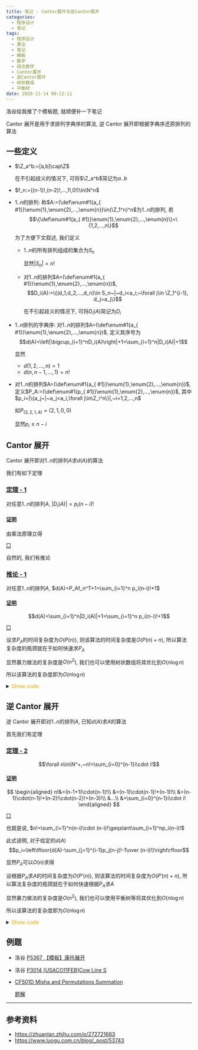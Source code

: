```yaml
---
title: 笔记 - Cantor展开与逆Cantor展开
categories:
  - 程序设计
  - 笔记
tags:
  - 程序设计
  - 算法
  - 笔记
  - 模板
  - 数学
  - 组合数学
  - Cantor展开
  - 逆Cantor展开
  - 树状数组
  - 平衡树
date: 2020-11-14 00:12:11
---
```


洛谷给我推了个模板题, 就顺便补一下笔记

Cantor 展开是用于求排列字典序的算法, 逆 Cantor 展开即根据字典序还原排列的算法

<!-- more -->

## 一些定义

- $\Z_a^b:=[a,b]\cap\Z$

  在不引起歧义的情况下, 可将$\Z_a^b$简记为$a..b$

- $f_n:=((n-1)!,(n-2)!,...,1!,0!)\in\N^n$
- $1..n$的排列: 称$A:=(\def\enum#1{a_{ #1}}\enum{1},\enum{2},...,\enum{n})\in(\Z_1^n)^n$为$1..n$的排列, 若
  $$\{\def\enum#1{a_{ #1}}\enum{1},\enum{2},...,\enum{n}\}=\{1,2,...,n\}$$

  为了方便下文叙述, 我们定义

  - $1..n$的所有排列组成的集合为$S_n$

    显然$|S_n|=n!$

  - 对$1..n$的排列$A=(\def\enum#1{a_{ #1}}\enum{1},\enum{2},...,\enum{n})$,
    $$D_i(A):=\{(d_1,d_2,...,d_n)\in S_n~|~d_i<a_i;~\forall j\in \Z_1^{i-1}, d_j=a_j\}$$

    在不引起歧义的情况下, 可将$D_i(A)$简记为$D_i$

- $1..n$排列的字典序: 对$1..n$的排列$A=(\def\enum#1{a_{ #1}}\enum{1},\enum{2},...,\enum{n})$, 定义其序号为
  $$d(A)=\left|\bigcup_{i=1}^nD_i(A)\right|+1=\sum_{i=1}^n|D_i(A)|+1$$

  显然

  - $d(1,2,...,n)=1$
  - $d(n,n-1,...,1)=n!$

- 对$1..n$的排列$A=(\def\enum#1{a_{ #1}}\enum{1},\enum{2},...,\enum{n})$, 定义$P_A:=(\def\enum#1{p_{ #1}}\enum{1},\enum{2},...,\enum{n})$, 其中$p_i=|\{a_j~|~a_j<a_i,\forall j\in\Z_i^n\}|,~i=1,2,...,n$

  如$P_{(3,2,1,4)}=(2,1,0,0)$

  显然$p_i\leqslant n-i$

## Cantor 展开

Cantor 展开即对$1..n$的排列$A$求$d(A)$的算法

我们有如下定理

### <a href="#end-t-1" id="t-1">定理 - 1</a>

对任意$1..n$的排列$A$, $|D_i(A)|=p_i(n-i)!$

#### <a href="#t-1" id="p-t-1">证明</a>

由乘法原理立得

<a href="#p-t-1" id="end-t-1">$\Box$</a>

自然的, 我们有推论

### <a href="#end-ifr-1" id="ifr-1">推论 - 1</a>

对任意$1..n$的排列$A$, $d(A)=P_Af_n^T+1=\sum_{i=1}^n p_i(n-i)!+1$

#### <a href="#ifr-1" id="p-ifr-1">证明</a>

$$d(A)=\sum_{i=1}^n|D_i(A)|+1=\sum_{i=1}^n p_i(n-i)!+1$$

<a href="#p-ifr-1" id="end-ifr-1">$\Box$</a>

设求$P_A$的时间复杂度为$O(P(n))$, 则该算法的时间复杂度是$O(P(n)+n)$, 所以算法复杂度的瓶颈就在于如何快速求$P_A$

显然暴力做法的复杂度是$O(n^2)$, 我们也可以使用树状数组将其优化到$O(n\log n)$

所以该算法的复杂度即为$O(n\log n)$

<details>
<summary><font color='orange'>Show code</font></summary>

```cpp
/*
* @Author: Tifa
* @LastEditTime: 2020-11-14 15:13:13
* @Description: Cantor expansion, O(nlogn)
*/
namespace Cantor_expansion {
using std::size_t;
const size_t N = 1e6 + 5;
const size_t MOD = ULLONG_MAX;

size_t n, p[N];

template <const std::size_t N = (std::size_t)1e6 + 5, typename T = std::ptrdiff_t>
class BIT {
  private:
    T tree[N];

    std::size_t lowbit(std::ptrdiff_t x) { return x & (-x); }

  public:
    BIT() { memset(tree, 0, sizeof(tree)); }

    void clear() { memset(tree, 0, sizeof(tree)); }

    void modify(std::size_t pos, T val = 1) {
        for (std::size_t i = pos; i < N; i += lowbit(i)) tree[i] += val;
    }
    T query(std::size_t pos) {
        T ret = 0;
        for (std::size_t i = pos; i; i = (std::ptrdiff_t)i - lowbit(i)) ret += tree[i];
        return ret;
    }
};
BIT<N> tr;

size_t frac[N] = {1};
void init(size_t n) {
    tr.clear();
    for (size_t i = 1; i <= n; ++i) frac[i] = i * frac[i - 1] % MOD;
}

size_t main(size_t n, const size_t a[]) {
    init(n);
    size_t ret = 1;
    for (size_t i = n; i; --i) {
        p[i] = tr.query(a[i]);
        tr.modify(a[i]);
    }
    for (size_t i = 1; i <= n; ++i) ret = (ret + p[i] * frac[n - i] % MOD) % MOD;
    return ret;
}
}  // namespace Cantor_expansion
```

</details>

## 逆 Cantor 展开

逆 Cantor 展开即对$1..n$的排列$A$, 已知$d(A)$求$A$的算法

首先我们有定理

### <a href="#end-t-2" id="t-2">定理 - 2</a>

$$\forall n\in\N^+,~n!=\sum_{i=0}^{n-1}i\cdot i!$$

#### <a href="#t-2" id="p-t-2">证明</a>

$$
\begin{aligned}
  n!&=(n-1+1)\cdot(n-1)!\\
  &=(n-1)\cdot(n-1)!+(n-1)!\\
  &=(n-1)\cdot(n-1)!+(n-2)!\cdot(n-2)!+(n-3)!\\
  &...\\
  &=\sum_{i=0}^{n-1}i\cdot i!
\end{aligned}
$$

<a href="#p-t-2" id="end-t-2">$\Box$</a>

也就是说, $n!=\sum_{i=1}^n(n-i)\cdot (n-i)!\geqslant\sum_{i=1}^np_i(n-i)!$

此式说明, 对于给定的$d(A)$
$$p_i=\left\lfloor{d(A)-\sum_{j=1}^{i-1}p_j(n-j)!-1\over (n-i)!}\right\rfloor$$

显然$P_A$可以$O(n)$求得

设根据$P_A$求$A$的时间复杂度为$O(P'(n))$, 则该算法的时间复杂度为$O(P'(n)+n)$, 所以算法复杂度的瓶颈就在于如何快速根据$P_A$求$A$

显然暴力做法的复杂度是$O(n^2)$, 我们也可以使用平衡树等将其优化到$O(n\log n)$

所以该算法的复杂度即为$O(n\log n)$

<details>
<summary><font color='orange'>Show code</font></summary>

```cpp
/*
* @Author: Tifa
* @LastEditTime: 2020-11-14 16:15:29
* @Description: inverse Cantor expansion, O(nlogn)
*/
namespace inverse_Cantor_expansion {
using std::size_t;
const size_t N = 64;

size_t n, p[N];

// based on BIT, need discretization before using
template <const std::size_t N = (std::size_t)1e6 + 5>
class BT {
    std::size_t LOG_N;
    std::size_t tree[N];

    std::size_t lowbit(std::ptrdiff_t x) { return x & (-x); }

    void modify(std::size_t pos, std::size_t val = 1) {
        for (std::size_t i = pos; i < N; i += lowbit(i)) tree[i] += val;
    }
    std::size_t sum(std::size_t pos) {
        std::size_t ret = 0;
        for (std::size_t i = pos; i; i = (std::ptrdiff_t)i - lowbit(i)) ret += tree[i];
        return ret;
    }
    std::size_t query_rk(std::size_t pos) {
        std::size_t idx = 0;
        for (std::size_t i = LOG_N; ~i; --i) {
            idx += 1 << i;
            if (idx >= N || tree[idx] >= pos)
                idx -= 1 << i;
            else
                pos -= tree[idx];
        }
        return idx + 1;
    }

  public:
    BT() {
        memset(tree, 0, sizeof(tree));
        LOG_N = ceil(log2(N));
    }
    void clear() { memset(tree, 0, sizeof(tree)); }
    void insert(std::size_t pos) { modify(pos); }
    void remove(std::size_t pos) { modify(pos, -1); }
    std::size_t get_rank(std::size_t num) { return sum(num - 1) + 1; }
    std::size_t kth_num(std::size_t k) { return query_rk(k); }
    std::size_t pre(std::size_t num) { return query_rk(sum(num - 1)); }
    std::size_t suc(std::size_t num) { return query_rk(sum(num) + 1); }
};
BT<N> tr;

size_t frac[N] = {1};
void init(size_t n) {
    tr.clear();
    for (size_t i = 1; i <= n; ++i) frac[i] = i * frac[i - 1];
}

void main(size_t num, size_t a[], size_t n) {
    init(n);
    --num;
    for (size_t i = 1; i <= n; ++i) tr.insert(i);
    for (size_t i = 1; i <= n; ++i) {
        p[i] = num / frac[n - i];
        num %= frac[n - i];
    }
    for (size_t i = 1; i <= n; ++i) tr.remove(a[i] = tr.kth_num(p[i] + 1));
}
}  // namespace inverse_Cantor_expansion
```

</details>

## 例题

- 洛谷 [P5367 【模板】康托展开](https://www.luogu.com.cn/problem/P5367)
- 洛谷 [P3014 [USACO11FEB]Cow Line S](https://www.luogu.com.cn/problem/P3014)
- [CF501D Misha and Permutations Summation](https://codeforces.com/problemset/problem/501/D)

  [题解](/article/codeforces-501-d)

---

## 参考资料

- <https://zhuanlan.zhihu.com/p/272721663>
- <https://www.luogu.com.cn/blog/_post/53743>
